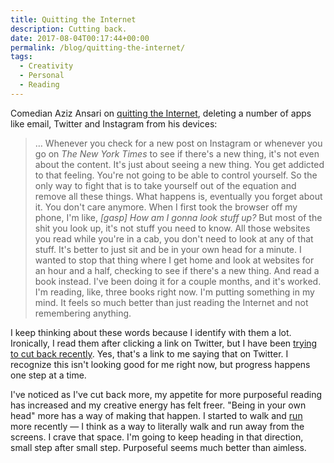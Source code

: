 ```yaml
---
title: Quitting the Internet
description: Cutting back.
date: 2017-08-04T00:17:44+00:00
permalink: /blog/quitting-the-internet/
tags:
  - Creativity
  - Personal
  - Reading
---
```


Comedian Aziz Ansari on [quitting the Internet](http://www.gq.com/story/aziz-ansari-gq-style-cover-story/), deleting a number of apps like email, Twitter and Instagram from his devices:


> … Whenever you check for a new post on Instagram or whenever you go on _The New York Times_ to see if there's a new thing, it's not even about the content. It's just about seeing a new thing. You get addicted to that feeling. You're not going to be able to control yourself. So the only way to fight that is to take yourself out of the equation and remove all these things. What happens is, eventually you forget about it. You don't care anymore. When I first took the browser off my phone, I'm like, _[gasp] How am I gonna look stuff up?_ But most of the shit you look up, it's not stuff you need to know. All those websites you read while you're in a cab, you don't need to look at any of that stuff. It's better to just sit and be in your own head for a minute. I wanted to stop that thing where I get home and look at websites for an hour and a half, checking to see if there's a new thing. And read a book instead. I've been doing it for a couple months, and it's worked. I'm reading, like, three books right now. I'm putting something in my mind. It feels so much better than just reading the Internet and not remembering anything.

I keep thinking about these words because I identify with them a lot. Ironically, I read them after clicking a link on Twitter, but I have been [trying to cut back recently](https://twitter.com/davidakennedy/status/890600382358892544). Yes, that's a link to me saying that on Twitter. I recognize this isn't looking good for me right now, but progress happens one step at a time.

I've noticed as I've cut back more, my appetite for more purposeful reading has increased and my creative energy has felt freer. "Being in your own head" more has a way of making that happen. I started to walk and [run](/blog/running-again-maybe/) more recently — I think as a way to literally walk and run away from the screens. I crave that space. I'm going to keep heading in that direction, small step after small step. Purposeful seems much better than aimless.
